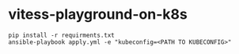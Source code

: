 # vitess-playground-on-k8s

```
pip install -r requirments.txt
ansible-playbook apply.yml -e "kubeconfig=<PATH TO KUBECONFIG>"
```
